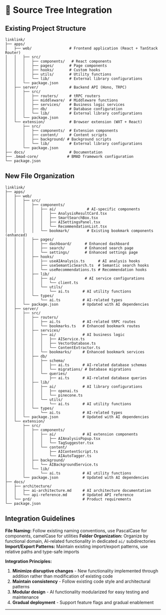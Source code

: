 # 📁 Source Tree Integration

## Existing Project Structure

```
linklink/
├── apps/
│   ├── web/                 # Frontend application (React + TanStack Router)
│   │   ├── src/
│   │   │   ├── components/   # React components
│   │   │   ├── pages/       # Page components
│   │   │   ├── hooks/       # Custom hooks
│   │   │   ├── utils/       # Utility functions
│   │   │   └── lib/         # External library configurations
│   │   └── package.json
│   ├── server/              # Backend API (Hono, TRPC)
│   │   ├── src/
│   │   │   ├── routers/     # tRPC routers
│   │   │   ├── middleware/  # Middleware functions
│   │   │   ├── services/    # Business logic services
│   │   │   ├── db/          # Database configuration
│   │   │   └── lib/         # External library configurations
│   │   └── package.json
│   └── extension/           # Browser extension (WXT + React)
│       ├── src/
│       │   ├── components/  # Extension components
│       │   ├── content/     # Content scripts
│       │   ├── background/ # Background scripts
│       │   └── lib/         # External library configurations
│       └── package.json
├── docs/                    # Documentation
├── .bmad-core/             # BMAD framework configuration
└── package.json
```

## New File Organization

```
linklink/
├── apps/
│   ├── web/
│   │   ├── src/
│   │   │   ├── components/
│   │   │   │   ├── ai/              # AI-specific components
│   │   │   │   │   ├── AnalysisResultCard.tsx
│   │   │   │   │   ├── SmartSearchBox.tsx
│   │   │   │   │   ├── AISettingsPanel.tsx
│   │   │   │   │   └── RecommendationList.tsx
│   │   │   │   └── bookmark/        # Existing bookmark components (enhanced)
│   │   │   ├── pages/
│   │   │   │   ├── dashboard/      # Enhanced dashboard
│   │   │   │   ├── search/         # Enhanced search page
│   │   │   │   └── settings/       # Enhanced settings page
│   │   │   ├── hooks/
│   │   │   │   ├── useAIAnalysis.ts      # AI analysis hooks
│   │   │   │   ├── useSemanticSearch.ts  # Semantic search hooks
│   │   │   │   └── useRecommendations.ts # Recommendation hooks
│   │   │   ├── lib/
│   │   │   │   ├── ai/             # AI service configurations
│   │   │   │   │   └── client.ts
│   │   │   │   └── utils/
│   │   │   │       └── ai.ts      # AI utility functions
│   │   │   └── types/
│   │   │       └── ai.ts          # AI-related types
│   │   └── package.json           # Updated with AI dependencies
│   ├── server/
│   │   ├── src/
│   │   │   ├── routers/
│   │   │   │   ├── ai.ts          # AI-related tRPC routes
│   │   │   │   └── bookmarks.ts   # Enhanced bookmark routes
│   │   │   ├── services/
│   │   │   │   ├── ai/            # AI business logic
│   │   │   │   │   ├── AIService.ts
│   │   │   │   │   ├── VectorDatabase.ts
│   │   │   │   │   └── ContentExtractor.ts
│   │   │   │   └── bookmarks/     # Enhanced bookmark services
│   │   │   ├── db/
│   │   │   │   ├── schema/
│   │   │   │   │   ├── ai.ts      # AI-related database schemas
│   │   │   │   │   └── migrations/ # Database migrations
│   │   │   │   └── queries/
│   │   │   │       ├── ai.ts      # AI-related database queries
│   │   │   ├── lib/
│   │   │   │   ├── ai/            # AI library configurations
│   │   │   │   │   ├── openai.ts
│   │   │   │   │   └── pinecone.ts
│   │   │   │   └── utils/
│   │   │   │       └── ai.ts      # AI utility functions
│   │   │   └── types/
│   │   │       └── ai.ts          # AI-related types
│   │   └── package.json           # Updated with AI dependencies
│   └── extension/
│       ├── src/
│       │   ├── components/
│       │   │   ├── ai/            # AI extension components
│       │   │   │   ├── AIAnalysisPopup.tsx
│       │   │   │   └── TagSuggester.tsx
│       │   │   └── content/
│       │   │       ├── AIContentScript.ts
│       │   │       └── AIAutoTagger.ts
│       │   ├── background/
│       │   │   └── AIBackgroundService.ts
│       │   └── lib/
│       │       └── ai.ts          # AI utility functions
│       └── package.json           # Updated with AI dependencies
├── docs/
│   ├── architecture/
│   │   ├── ai-architecture.md     # AI architecture documentation
│   │   └── api-reference.md       # Updated API reference
│   └── prd/                       # Product requirements
└── package.json
```

## Integration Guidelines

**File Naming:** Follow existing naming conventions, use PascalCase for components, camelCase for utilities
**Folder Organization:** Organize by functional domain, AI-related functionality in dedicated `ai/` subdirectories
**Import/Export Patterns:** Maintain existing import/export patterns, use relative paths and type-safe imports

**Integration Principles:**
1. **Minimize disruptive changes** - New functionality implemented through addition rather than modification of existing code
2. **Maintain consistency** - Follow existing code style and architectural patterns
3. **Modular design** - AI functionality modularized for easy testing and maintenance
4. **Gradual deployment** - Support feature flags and gradual enablement

---
